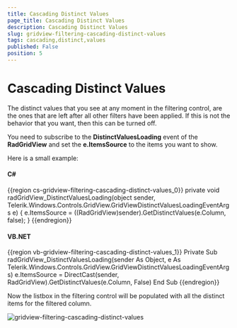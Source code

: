 ```yaml
---
title: Cascading Distinct Values
page_title: Cascading Distinct Values
description: Cascading Distinct Values
slug: gridview-filtering-cascading-distinct-values
tags: cascading,distinct,values
published: False
position: 5
---
```


# Cascading Distinct Values

The distinct values that you see at any moment in the filtering control, are the ones that are left after all other filters have been applied. If this is not the behavior that you want, then this can be turned off.
        

You need to subscribe to the __DistinctValuesLoading__ event of the __RadGridView__ and set the __e.ItemsSource__ to the items you want to show.
        
Here is a small example:

#### __C#__

{{region cs-gridview-filtering-cascading-distinct-values_0}}
	private void radGridView_DistinctValuesLoading(object sender, Telerik.Windows.Controls.GridView.GridViewDistinctValuesLoadingEventArgs e)
	{
	    e.ItemsSource = ((RadGridView)sender).GetDistinctValues(e.Column, false);
	}
{{endregion}}

#### __VB.NET__

{{region vb-gridview-filtering-cascading-distinct-values_1}}
	Private Sub radGridView_DistinctValuesLoading(sender As Object, e As Telerik.Windows.Controls.GridView.GridViewDistinctValuesLoadingEventArgs)
	    e.ItemsSource = DirectCast(sender, RadGridView).GetDistinctValues(e.Column, False)
	End Sub
{{endregion}}

Now the listbox in the filtering control will be populated with all the distinct items for the filtered column. 

![gridview-filtering-cascading-distinct-values](images/gridview-filtering-cascading-distinct-values.png)


